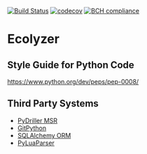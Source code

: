 [![Build Status](https://travis-ci.com/avancinirodrigo/ecolyzer.svg?token=5ZEHUCMbsFiYovGrh5Hp&branch=master)](https://travis-ci.com/avancinirodrigo/ecolyzer)
[![codecov](https://codecov.io/gh/avancinirodrigo/ecolyzer/branch/master/graph/badge.svg?token=s6IQehSnnQ)](https://codecov.io/gh/avancinirodrigo/ecolyzer)
[![BCH compliance](https://bettercodehub.com/edge/badge/avancinirodrigo/ecolyzer?branch=master&token=6d8614cbef4cf7651e3c754b572d8e7fcee2f018)](https://bettercodehub.com/)

# Ecolyzer

## Style Guide for Python Code
https://www.python.org/dev/peps/pep-0008/

## Third Party Systems
* [PyDriller MSR](https://pydriller.readthedocs.io/en/latest)
* [GitPython](https://gitpython.readthedocs.io/en/stable/index.html)
* [SQLAlchemy ORM](https://www.sqlalchemy.org)
* [PyLuaParser](https://github.com/boolangery/py-lua-parser)
